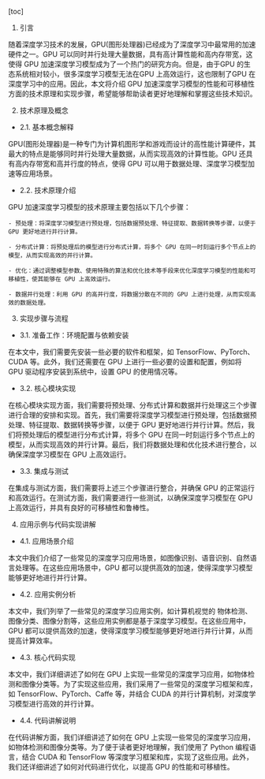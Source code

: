 
[toc]                    
                
                
1. 引言

随着深度学习技术的发展，GPU(图形处理器)已经成为了深度学习中最常用的加速硬件之一。GPU 可以同时并行处理大量数据，具有高计算性能和高内存带宽，这使得 GPU 加速深度学习模型成为了一个热门的研究方向。但是，由于GPU 的生态系统相对较小，很多深度学习模型无法在GPU 上高效运行，这也限制了GPU 在深度学习中的应用。因此，本文将介绍 GPU 加速深度学习模型的性能和可移植性方面的技术原理和实现步骤，希望能够帮助读者更好地理解和掌握这些技术知识。

2. 技术原理及概念

- 2.1. 基本概念解释

GPU(图形处理器)是一种专门为计算机图形学和游戏而设计的高性能计算硬件，其最大的特点是能够同时并行处理大量数据，从而实现高效的计算性能。GPU 还具有高内存带宽和高并行度的特点，使得 GPU 可以用于数据处理、深度学习模型加速等应用场景。

- 2.2. 技术原理介绍

GPU 加速深度学习模型的技术原理主要包括以下几个步骤：

    - 预处理：将深度学习模型进行预处理，包括数据预处理、特征提取、数据转换等步骤，以便于 GPU 更好地进行并行计算。

    - 分布式计算：将预处理后的模型进行分布式计算，将多个 GPU 在同一时刻运行多个节点上的模型，从而实现高效的并行计算。

    - 优化：通过调整模型参数、使用特殊的算法和优化技术等手段来优化深度学习模型的性能和可移植性，使其能够在 GPU 上高效运行。

    - 数据并行处理：利用 GPU 的高并行度，将数据分散在不同的 GPU 上进行处理，从而实现高效的数据处理。

3. 实现步骤与流程

- 3.1. 准备工作：环境配置与依赖安装

在本文中，我们需要先安装一些必要的软件和框架，如 TensorFlow、PyTorch、CUDA 等。此外，我们还需要在 GPU 上进行一些必要的设置和配置，例如将 GPU 驱动程序安装到系统中，设置 GPU 的使用情况等。

- 3.2. 核心模块实现

在核心模块实现方面，我们需要将预处理、分布式计算和数据并行处理这三个步骤进行合理的安排和实现。首先，我们需要将深度学习模型进行预处理，包括数据预处理、特征提取、数据转换等步骤，以便于 GPU 更好地进行并行计算。然后，我们将预处理后的模型进行分布式计算，将多个 GPU 在同一时刻运行多个节点上的模型，从而实现高效的并行计算。最后，我们将数据处理和优化技术进行整合，以确保深度学习模型在 GPU 上高效运行。

- 3.3. 集成与测试

在集成与测试方面，我们需要将上述三个步骤进行整合，并确保 GPU 的正常运行和高效运行。在测试方面，我们需要进行一些测试，以确保深度学习模型在 GPU 上高效运行，并具有良好的可移植性和鲁棒性。

4. 应用示例与代码实现讲解

- 4.1. 应用场景介绍

本文中我们介绍了一些常见的深度学习应用场景，如图像识别、语音识别、自然语言处理等。在这些应用场景中，GPU 都可以提供高效的加速，使得深度学习模型能够更好地进行并行计算。

- 4.2. 应用实例分析

本文中，我们列举了一些常见的深度学习应用实例，如计算机视觉的 物体检测、图像分类、图像分割等，这些应用实例都是基于深度学习模型。在这些应用中，GPU 都可以提供高效的加速，使得深度学习模型能够更好地进行并行计算，从而提高计算效率。

- 4.3. 核心代码实现

本文中，我们详细讲述了如何在 GPU 上实现一些常见的深度学习应用，如物体检测和图像分类等。为了实现这些应用，我们采用了一些常见的深度学习框架和库，如 TensorFlow、PyTorch、Caffe 等，并结合 CUDA 的并行计算机制，对深度学习模型进行高效的并行计算。

- 4.4. 代码讲解说明

在代码讲解方面，我们详细讲述了如何在 GPU 上实现一些常见的深度学习应用，如物体检测和图像分类等。为了便于读者更好地理解，我们使用了 Python 编程语言，结合 CUDA 和 TensorFlow 等深度学习框架和库，实现了这些应用。此外，我们还详细讲述了如何对代码进行优化，以提高 GPU 的性能和可移植性。

